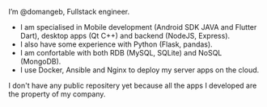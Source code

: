 I’m @domangeb, Fullstack engineer.
- I am specialised in Mobile development (Android SDK JAVA and Flutter Dart), desktop apps (Qt C++) and backend (NodeJS, Express).
- I also have some experience with Python (Flask, pandas).
- I am confortable with both RDB (MySQL, SQLite) and NoSQL (MongoDB).
- I use Docker, Ansible and Nginx to deploy my server apps on the cloud.

I don't have any public repositery yet because all the apps I developed are the property of my company.

<!---
domangeb/domangeb is a ✨ special ✨ repository because its `README.md` (this file) appears on your GitHub profile.
You can click the Preview link to take a look at your changes.
--->

